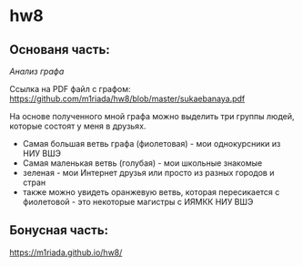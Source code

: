# hw8
## Основаня часть:
*Анализ графа*

Ссылка на PDF файл с графом: https://github.com/m1riada/hw8/blob/master/sukaebanaya.pdf

На основе полученного мной графа можно выделить три группы людей, которые состоят у меня в друзьях.

- Самая большая ветвь графа (фиолетовая) - мои однокурсники из НИУ ВШЭ
- Самая маленькая ветвь (голубая) - мои школьные знакомые 
- зеленая - мои Интернет друзья или просто из разных городов и стран
- также можно увидеть оранжевую ветвь, которая пересикается с фиолетовой - это некоторые магистры с ИЯМКК НИУ ВШЭ

## Бонусная часть: 
https://m1riada.github.io/hw8/

